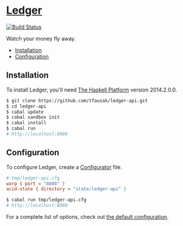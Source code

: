 # [Ledger][1]

[![Build Status][2]][3]

Watch your money fly away.

- [Installation](#installation)
- [Configuration](#configuration)

## Installation

To install Ledger, you'll need [The Haskell Platform][4] version 2014.2.0.0.

``` sh
$ git clone https://github.com/tfausak/ledger-api.git
$ cd ledger-api
$ cabal update
$ cabal sandbox init
$ cabal install
$ cabal run
# http://localhost:8080
```

## Configuration

To configure Ledger, create a [Configurator][5] file.

``` cfg
# tmp/ledger-api.cfg
warp { port = "8888" }
acid-state { directory = "state/ledger-api" }
```

``` sh
$ cabal run tmp/ledger-api.cfg
# http://localhost:8888
```

For a complete list of options, check out [the default configuration][6].

[1]: https://github.com/tfausak/ledger-api
[2]: https://img.shields.io/travis/tfausak/ledger-api/master.svg?style=flat
[3]: https://travis-ci.org/tfausak/ledger-api
[4]: https://www.haskell.org/platform/
[5]: https://github.com/bos/configurator
[6]: data/ledger-api.cfg
